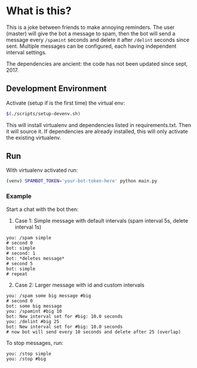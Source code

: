 # What is this?

This is a joke between friends to make annoying reminders. The user (master) will give the bot a message to spam, then the bot will send a message every `/spamint` seconds and delete it after `/delint` seconds since sent. Multiple messages can be configured, each having independent interval settings.

The dependencies are ancient: the code has not been updated since sept, 2017.

## Development Environment

Activate (setup if is the first time) the virtual env:

```bash
$(./scripts/setup-devenv.sh)
```

This will install virtualenv and dependencies listed in requirements.txt. Then it will source it.
If dependencies are already installed, this will only activate the existing virtualenv.

## Run

With virtualenv activated run:

```bash
(venv) SPAMBOT_TOKEN='your-bot-token-here' python main.py
```

### Example

Start a chat with the bot then:

1. Case 1: Simple message with default intervals (spam interval 5s, delete interval 1s)

```
you: /spam simple
# second 0
bot: simple
# second: 1
bot: *deletes message*
# second 5
bot: simple
# repeat
```

2. Case 2: Larger message with id and custom intervals

```
you: /spam some big message #big
# second 0
bot: some big message
you: /spamint #big 10
bot: New interval set for #big: 10.0 seconds
you: /delint #big 25
bot: New interval set for #big: 10.0 seconds
# now bot will send every 10 seconds and delete after 25 (overlap)
```

To stop messages, run:

```
you: /stop simple
you: /stop #big
```
